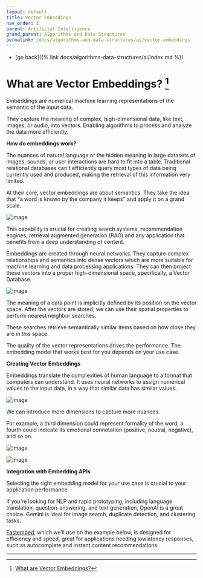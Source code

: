 ```yaml
---
layout: default
title: Vector Embeddings
nav_order: 1
parent: Artificial Intelligence
grand_parent: Algorithms and Data Structures
permalink: /docs/algorithms-and-data-structures/ai/vector-embeddings
---
```


- [go back]({% link docs/algorithms-data-structures/ai/index.md %})

# What are Vector Embeddings? [^1]

Embeddings are numerical machine learning representations of the semantic of the input data.

They capture the meaning of complex, high-dimensional data, like text, images, or audio, into vectors. Enabling algorithms to process and analyze the data more efficiently.

__How do embeddings work?__

The nuances of natural language or the hidden meaning in large datasets of images, sounds, or user interactions are hard to fit into a table. Traditional relational databases can't efficiently query most types of data being currently used and produced, making the retrieval of this information very limited.

At their core, vector embeddings are about semantics. They take the idea that "a word is known by the company it keeps" and apply it on a grand scale.

![image](https://github.com/ilima-kindle/unapologetic-snippets/assets/133927230/a5548a17-44f4-4d23-a96a-7cbed15f85f1)


This capability is crucial for creating search systems, recommendation engines, retrieval augmented generation (RAG) and any application that benefits from a deep understanding of content.

Embeddings are created through neural networks. They capture complex relationships and semantics into dense vectors which are more suitable for machine learning and data processing applications. They can then project these vectors into a proper high-dimensional space, specifically, a Vector Database.

![image](https://github.com/ilima-kindle/unapologetic-snippets/assets/133927230/6cf8bad2-5ce9-47b8-89ba-9aa5f5e33ac0)


The meaning of a data point is implicitly defined by its position on the vector space. After the vectors are stored, we can use their spatial properties to perform nearest neighbor searches.

These searches retrieve semantically similar items based on how close they are in this space.

The quality of the vector representations drives the performance. The embedding model that works best for you depends on your use case.

__Creating Vector Embeddings__

Embeddings translate the complexities of human language to a format that computers can understand. It uses neural networks to assign numerical values to the input data, in a way that similar data has similar values.

![image](https://github.com/ilima-kindle/unapologetic-snippets/assets/133927230/ec4b8f6b-6038-47b9-86c2-0dfead01faa7)

We can introduce more dimensions to capture more nuances.

For example, a third dimension could represent formality of the word, a fourth could indicate its emotional connotation (positive, neutral, negative), and so on.

![image](https://github.com/ilima-kindle/unapologetic-snippets/assets/133927230/4d693811-d2de-4e8d-85af-0df4d3cddb60)

![image](https://github.com/ilima-kindle/unapologetic-snippets/assets/133927230/f3e65d4e-d8e7-4d5b-afaf-11ea4296cfea)

__Integration with Embedding APIs__

Selecting the right embedding model for your use case is crucial to your application performance.

If you’re looking for NLP and rapid prototyping, including language translation, question-answering, and text generation, OpenAI is a great choice. Gemini is ideal for image search, duplicate detection, and clustering tasks.

[Fastembed](https://github.com/qdrant/fastembed), which we’ll use on the example below, is designed for efficiency and speed, great for applications needing lowlatency responses, such as autocomplete and instant content recommendations.


----

[^1]: [What are Vector Embeddings?](https://dev.to/qdrant/what-are-vector-embeddings-24pd)
